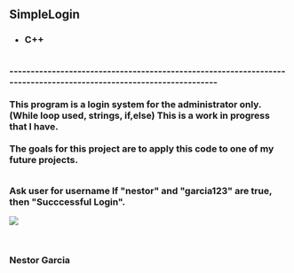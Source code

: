 <h2>SimpleLogin</h2>
<h3><ul><li>C++</ul></li>

<br>
------------------------------------------------------------------------------------------------------------------
<br>
<br>This program is a login system for the administrator only. (While loop used, strings, if,else) This is a work in progress that I have. <br><br>The goals for this project are to apply this code to one of my future projects.

<br>Ask user for username
If "nestor" and "garcia123" are true, then "Succcessful Login".

![](imgs/CA)

<br>
<p> <b>Nestor Garcia</b></p>

